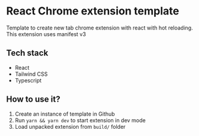 # React Chrome extension template

Template to create new tab chrome extension with react with hot reloading.
This extension uses manifest v3

## Tech stack

- React
- Tailwind CSS
- Typescript

## How to use it?

1. Create an instance of template in Github
2. Run `yarn && yarn dev` to start extension in dev mode
3. Load unpacked extension from `build/` folder
